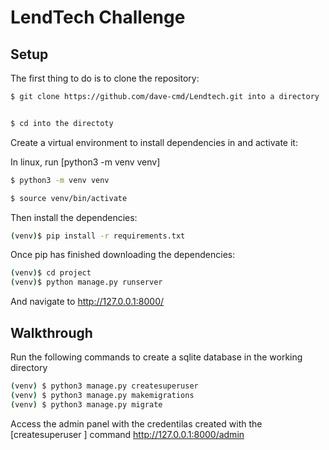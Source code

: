 

# LendTech Challenge


## Setup


The first thing to do is to clone the repository:
```sh
$ git clone https://github.com/dave-cmd/Lendtech.git into a directory


$ cd into the directoty
```

Create a virtual environment to install dependencies in and activate it: 


In linux, run [python3 -m venv venv]

```sh
$ python3 -m venv venv

$ source venv/bin/activate
```

Then install the dependencies:
```sh
(venv)$ pip install -r requirements.txt
```

Once pip has finished downloading the dependencies:

```sh
(venv)$ cd project
(venv)$ python manage.py runserver
```

And navigate to http://127.0.0.1:8000/



## Walkthrough

Run the following commands to create a sqlite database in the working directory

```sh
(venv) $ python3 manage.py createsuperuser  
(venv) $ python3 manage.py makemigrations
(venv) $ python3 manage.py migrate
```

Access the admin panel with the credentilas created with the [createsuperuser ] command 
http://127.0.0.1:8000/admin


